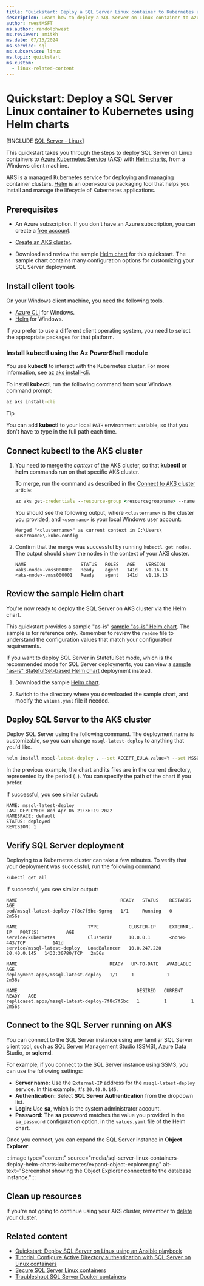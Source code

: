 ```yaml
---
title: "Quickstart: Deploy a SQL Server Linux container to Kubernetes using Helm charts"
description: Learn how to deploy a SQL Server on Linux container to Azure Kubernetes Service (AKS) using Helm charts.
author: rwestMSFT
ms.author: randolphwest
ms.reviewer: amitkh
ms.date: 07/15/2024
ms.service: sql
ms.subservice: linux
ms.topic: quickstart
ms.custom:
  - linux-related-content
---
```


# Quickstart: Deploy a SQL Server Linux container to Kubernetes using Helm charts

[!INCLUDE [SQL Server - Linux](../includes/applies-to-version/sql-linux.md)]

This quickstart takes you through the steps to deploy SQL Server on Linux containers to [Azure Kubernetes Service](/azure/aks/) (AKS) with [Helm charts](/azure/aks/quickstart-helm), from a Windows client machine.

AKS is a managed Kubernetes service for deploying and managing container clusters. [Helm](https://helm.sh/) is an open-source packaging tool that helps you install and manage the lifecycle of Kubernetes applications.

## Prerequisites

- An Azure subscription. If you don't have an Azure subscription, you can create a [free account](https://azure.microsoft.com/free/?WT.mc_id=A261C142F).

- [Create an AKS cluster](/azure/aks/kubernetes-walkthrough#create-aks-cluster).

- Download and review the sample [Helm chart](https://github.com/microsoft/mssql-docker/tree/master/linux/sample-helm-chart) for this quickstart. The sample chart contains many configuration options for customizing your SQL Server deployment.

## Install client tools

On your Windows client machine, you need the following tools.

- [Azure CLI](/cli/azure/install-azure-cli) for Windows.
- [Helm](https://github.com/helm/helm/releases) for Windows.

If you prefer to use a different client operating system, you need to select the appropriate packages for that platform.

### Install kubectl using the Az PowerShell module

You use **kubectl** to interact with the Kubernetes cluster. For more information, see [az aks install-cli](/cli/azure/aks#az-aks-install-cli).

To install **kubectl**, run the following command from your Windows command prompt:

```cmd
az aks install-cli
```

> [!TIP]  
> You can add **kubectl** to your local `PATH` environment variable, so that you don't have to type in the full path each time.

## Connect kubectl to the AKS cluster

1. You need to merge the *context* of the AKS cluster, so that **kubectl** or **helm** commands run on that specific AKS cluster.

   To merge, run the command as described in the [Connect to AKS cluster](/azure/aks/kubernetes-walkthrough#connect-to-the-cluster) article:

   ```cmd
   az aks get-credentials --resource-group <resourcegroupname> --name <aks clustername>
   ```

   You should see the following output, where `<clustername>` is the cluster you provided, and `<username>` is your local Windows user account:

   ```output
   Merged "<clustername>" as current context in C:\Users\<username>\.kube.config
   ```

1. Confirm that the merge was successful by running `kubectl get nodes`. The output should show the nodes in the context of your AKS cluster.

   ```output
   NAME                    STATUS   ROLES   AGE    VERSION
   <aks-node>-vmss000000   Ready    agent   141d   v1.16.13
   <aks-node>-vmss000001   Ready    agent   141d   v1.16.13
   ```

## Review the sample Helm chart

You're now ready to deploy the SQL Server on AKS cluster via the Helm chart.

This quickstart provides a sample "as-is" [sample "as-is" Helm chart](https://github.com/microsoft/mssql-docker/tree/master/linux/sample-helm-chart). The sample is for reference only. Remember to review the `readme` file to understand the configuration values that match your configuration requirements.

If you want to deploy SQL Server in StatefulSet mode, which is the recommended mode for SQL Server deployments, you can view a [sample "as-is" StatefulSet-based Helm chart](https://github.com/microsoft/mssql-docker/tree/master/linux/sample-helm-chart-statefulset-deployment) deployment instead.

1. Download the sample [Helm chart](https://github.com/microsoft/mssql-docker/tree/master/linux/sample-helm-chart).

1. Switch to the directory where you downloaded the sample chart, and modify the `values.yaml` file if needed.

## Deploy SQL Server to the AKS cluster

Deploy SQL Server using the following command. The deployment name is customizable, so you can change `mssql-latest-deploy` to anything that you'd like.

```cmd
helm install mssql-latest-deploy . --set ACCEPT_EULA.value=Y --set MSSQL_PID.value=Developer
```

In the previous example, the chart and its files are in the current directory, represented by the period (`.`). You can specify the path of the chart if you prefer.

If successful, you see similar output:

```output
NAME: mssql-latest-deploy
LAST DEPLOYED: Wed Apr 06 21:36:19 2022
NAMESPACE: default
STATUS: deployed
REVISION: 1
```

## Verify SQL Server deployment

Deploying to a Kubernetes cluster can take a few minutes. To verify that your deployment was successful, run the following command:

```cmd
kubectl get all
```

If successful, you see similar output:

```output
NAME                                      READY   STATUS    RESTARTS   AGE
pod/mssql-latest-deploy-7f8c7f5bc-9grmg   1/1     Running   0          2m56s

NAME                          TYPE           CLUSTER-IP     EXTERNAL-IP   PORT(S)          AGE
service/kubernetes            ClusterIP      10.0.0.1       <none>        443/TCP          141d
service/mssql-latest-deploy   LoadBalancer   10.0.247.220   20.40.0.145   1433:30780/TCP   2m56s

NAME                                  READY   UP-TO-DATE   AVAILABLE   AGE
deployment.apps/mssql-latest-deploy   1/1     1            1           2m56s

NAME                                            DESIRED   CURRENT   READY   AGE
replicaset.apps/mssql-latest-deploy-7f8c7f5bc   1         1         1       2m56s
```

## Connect to the SQL Server running on AKS

You can connect to the SQL Server instance using any familiar SQL Server client tool, such as SQL Server Management Studio (SSMS), Azure Data Studio, or **sqlcmd**.

For example, if you connect to the SQL Server instance using SSMS, you can use the following settings:

- **Server name:** Use the `External-IP` address for the `mssql-latest-deploy` service. In this example, it's `20.40.0.145`.
- **Authentication:** Select **SQL Server Authentication** from the dropdown list.
- **Login:** Use **sa**, which is the system administrator account.
- **Password:** The **sa** password matches the value you provided in the `sa_password` configuration option, in the `values.yaml` file of the Helm chart.

Once you connect, you can expand the SQL Server instance in **Object Explorer**.

:::image type="content" source="media/sql-server-linux-containers-deploy-helm-charts-kubernetes/expand-object-explorer.png" alt-text="Screenshot showing the Object Explorer connected to the database instance.":::

## Clean up resources

If you're not going to continue using your AKS cluster, remember to [delete your cluster](/azure/aks/kubernetes-walkthrough#delete-the-cluster).

## Related content

- [Quickstart: Deploy SQL Server on Linux using an Ansible playbook](sql-server-linux-deploy-ansible.md)
- [Tutorial: Configure Active Directory authentication with SQL Server on Linux containers](sql-server-linux-containers-ad-auth-adutil-tutorial.md)
- [Secure SQL Server Linux containers](sql-server-linux-docker-container-security.md)
- [Troubleshoot SQL Server Docker containers](sql-server-linux-docker-container-troubleshooting.md)
